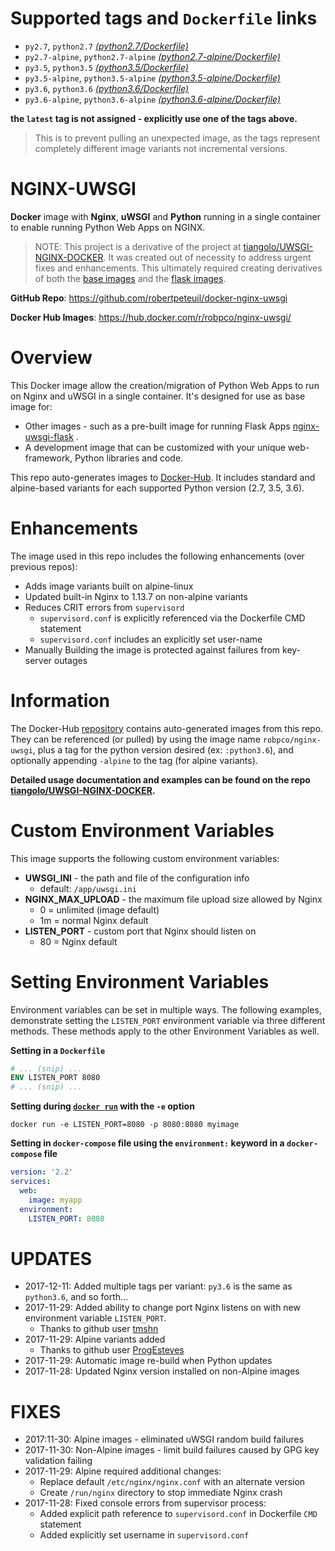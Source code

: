 # Supported tags and `Dockerfile` links

- `py2.7`, `python2.7` [_(python2.7/Dockerfile)_](https://github.com/robertpeteuil/docker-nginx-uwsgi/blob/master/python2.7/Dockerfile)
- `py2.7-alpine`, `python2.7-alpine` [_(python2.7-alpine/Dockerfile)_](https://github.com/robertpeteuil/docker-nginx-uwsgi/blob/master/python2.7-alpine/Dockerfile)
- `py3.5`, `python3.5` [_(python3.5/Dockerfile)_](https://github.com/robertpeteuil/docker-nginx-uwsgi/blob/master/python3.5/Dockerfile)
- `py3.5-alpine`, `python3.5-alpine` [_(python3.5-alpine/Dockerfile)_](https://github.com/robertpeteuil/docker-nginx-uwsgi/blob/master/python3.5-alpine/Dockerfile)
- `py3.6`, `python3.6` [_(python3.6/Dockerfile)_](https://github.com/robertpeteuil/docker-nginx-uwsgi/blob/master/python3.6/Dockerfile)
- `py3.6-alpine`, `python3.6-alpine` [_(python3.6-alpine/Dockerfile)_](https://github.com/robertpeteuil/docker-nginx-uwsgi/blob/master/python3.6-alpine/Dockerfile)

**the `latest` tag is not assigned - explicitly use one of the tags above.**

>This is to prevent pulling an unexpected image, as the tags represent completely different image variants not incremental versions.

# NGINX-UWSGI

**Docker** image with **Nginx**, **uWSGI** and **Python** running in a single container to enable running Python Web Apps on NGINX.

> NOTE: This project is a derivative of the project at [tiangolo/UWSGI-NGINX-DOCKER](https://github.com/tiangolo/uwsgi-nginx-docker).  It was created out of necessity to address urgent fixes and enhancements.  This ultimately required creating derivatives of both the [base images](https://github.com/robertpeteuil/docker-nginx-uwsgi) and the [flask images](https://github.com/robertpeteuil/docker-nginx-uwsgi-flask).

**GitHub Repo**: <https://github.com/robertpeteuil/docker-nginx-uwsgi>

**Docker Hub Images**: <https://hub.docker.com/r/robpco/nginx-uwsgi/>

# Overview

This Docker image allow the creation/migration of Python Web Apps to run on Nginx and uWSGI in a single container.  It's designed for use as base image for:
- Other images - such as a pre-built image for running Flask Apps [nginx-uwsgi-flask](https://github.com/robertpeteuil/docker-nginx-uwsgi-flask) .
- A development image that can be customized with your unique web-framework, Python libraries and code.

This repo auto-generates images to [Docker-Hub](https://hub.docker.com/r/robpco/nginx-uwsgi/).  It includes standard and alpine-based variants for each supported Python version (2.7, 3.5, 3.6).

# Enhancements

The image used in this repo includes the following enhancements (over previous repos):
- Adds image variants built on alpine-linux
- Updated built-in Nginx to 1.13.7 on non-alpine variants
- Reduces CRIT errors from `supervisord`
  - `supervisord.conf` is explicitly referenced via the Dockerfile CMD statement
  - `supervisord.conf` includes an explicitly set user-name
- Manually Building the image is protected against failures from key-server outages

# Information

The Docker-Hub [repository](https://hub.docker.com/r/robpco/nginx-uwsgi/) contains auto-generated images from this repo.  They can be referenced (or pulled) by using the image name `robpco/nginx-uwsgi`, plus a tag for the python version desired (ex: `:python3.6`), and optionally appending `-alpine` to the tag (for alpine variants).

**Detailed usage documentation and examples can be found on the repo [tiangolo/UWSGI-NGINX-DOCKER](https://github.com/tiangolo/uwsgi-nginx-docker).**

# Custom Environment Variables

This image supports the following custom environment variables:

- **UWSGI_INI** - the path and file of the configuration info
  - default: `/app/uwsgi.ini`
- **NGINX_MAX_UPLOAD** - the maximum file upload size allowed by Nginx
  - 0 = unlimited (image default)
  - 1m = normal Nginx default
- **LISTEN_PORT** - custom port that Nginx should listen on
  - 80 = Nginx default

# Setting Environment Variables

Environment variables can be set in multiple ways.  The following examples, demonstrate setting the `LISTEN_PORT` environment variable via three different methods.  These methods apply to the other Environment Variables as well.

**Setting in a `Dockerfile`**

```dockerfile
# ... (snip) ...
ENV LISTEN_PORT 8080
# ... (snip) ...
```


**Setting during [`docker run`](https://docs.docker.com/engine/reference/commandline/run/#options) with the `-e` option**

```shell
docker run -e LISTEN_PORT=8080 -p 8080:8080 myimage
```


**Setting in `docker-compose` file using the `environment:` keyword in a `docker-compose` file**

```yml
version: '2.2'
services:
  web:
    image: myapp
  environment:
    LISTEN_PORT: 8080
```


# UPDATES
- 2017-12-11: Added multiple tags per variant: `py3.6` is the same as `python3.6`, and so forth...
- 2017-11-29: Added ability to change port Nginx listens on with new environment variable `LISTEN_PORT`.
  - Thanks to github user [tmshn](https://github.com/tmshn)
- 2017-11-29: Alpine variants added
  - Thanks to github user [ProgEsteves](https://github.com/ProgEsteves)
- 2017-11-29: Automatic image re-build when Python updates
- 2017-11-28: Updated Nginx version installed on non-Alpine images


# FIXES
- 2017:11-30: Alpine images - eliminated uWSGI random build failures
- 2017-11-30: Non-Alpine images - limit build failures caused by GPG key validation failing
- 2017-11-29: Alpine required additional changes:
  - Replace default `/etc/nginx/nginx.conf` with an alternate version
  - Create `/run/nginx` directory to stop immediate Nginx crash
- 2017-11-28: Fixed console errors from supervisor process:
  - Added explicit path reference to `supervisord.conf` in Dockerfile `CMD` statement
  - Added explicitly set username in `supervisord.conf`
